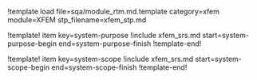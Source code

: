 !template load file=sqa/module_rtm.md.template category=xfem module=XFEM stp_filename=xfem_stp.md

!template! item key=system-purpose
!include xfem_srs.md start=system-purpose-begin end=system-purpose-finish
!template-end!

!template! item key=system-scope
!include xfem_srs.md start=system-scope-begin end=system-scope-finish
!template-end!
